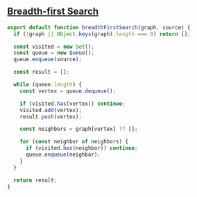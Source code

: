 ## [Breadth-first Search](https://www.greatfrontend.com/questions/algo/breadth-first-search?format=algo)

<!-- notecardId: 1749382437283 -->

```js
export default function breadthFirstSearch(graph, source) {
  if (!graph || Object.keys(graph).length === 0) return [];

  const visited = new Set();
  const queue = new Queue();
  queue.enqueue(source);

  const result = [];

  while (queue.length) {
    const vertex = queue.dequeue();

    if (visited.has(vertex)) continue;
    visited.add(vertex);
    result.push(vertex);

    const neighbors = graph[vertex] ?? [];

    for (const neighbor of neighbors) {
      if (visited.has(neighbor)) continue;
      queue.enqueue(neighbor);
    }
  }

  return result;
}
```
